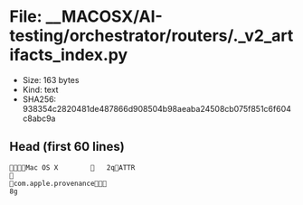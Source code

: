 # File: __MACOSX/AI-testing/orchestrator/routers/._v2_artifacts_index.py

- Size: 163 bytes
- Kind: text
- SHA256: 938354c2820481de487866d908504b98aeaba24508cb075f851c6f604c8abc9a

## Head (first 60 lines)

```
    Mac OS X            	   2   q                                            ATTR             
                     
  com.apple.provenance  
8g
```

